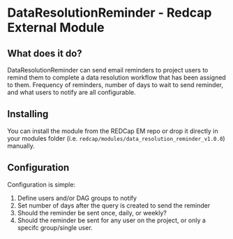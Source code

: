 # DataResolutionReminder - Redcap External Module

## What does it do?

DataResolutionReminder can send email reminders to project users to remind them to complete a data resolution workflow that has been assigned to them. Frequency of reminders, number of days to wait to send reminder, and what users to notify are all configurable.

## Installing

You can install the module from the REDCap EM repo or drop it directly in your modules folder (i.e. `redcap/modules/data_resolution_reminder_v1.0.0`) manually.

## Configuration

Configuration is simple:

1. Define users and/or DAG groups to notify
2. Set number of days after the query is created to send the reminder
3. Should the reminder be sent once, daily, or weekly?
4. Should the reminder be sent for any user on the project, or only a specifc group/single user.
